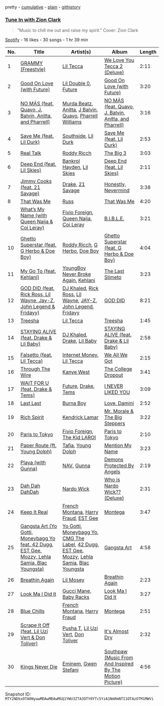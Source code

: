 pretty - [cumulative](/playlists/cumulative/37i9dQZF1DWTEt6Lx9mdBy.md) - [plain](/playlists/plain/37i9dQZF1DWTEt6Lx9mdBy) - [githistory](https://github.githistory.xyz/mackorone/spotify-playlist-archive/blob/main/playlists/plain/37i9dQZF1DWTEt6Lx9mdBy)

### [Tune In with Zion Clark](https://open.spotify.com/playlist/37i9dQZF1DWTEt6Lx9mdBy)

> "Music to chill me out and raise my spirit." Cover: Zion Clark

[Spotify](https://open.spotify.com/user/spotify) - 16 likes - 30 songs - 1 hr 39 min

| No. | Title | Artist(s) | Album | Length |
|---|---|---|---|---|
| 1 | [GRAMMY \(Freestyle\)](https://open.spotify.com/track/5hzuO0DOsv3sJD2oCxk7Uy) | [Lil Tecca](https://open.spotify.com/artist/4Ga1P7PMIsmqEZqhYZQgDo) | [We Love You Tecca 2 \(Deluxe\)](https://open.spotify.com/album/2ybRB5pXB2XCjLbvRQMrw9) | 2:11 |
| 2 | [Good On Love \(with Future\)](https://open.spotify.com/track/4aPjhAeHtS0eturdD1dk78) | [Lil Double 0](https://open.spotify.com/artist/4uKEP0JYfpFtngWlgViewd), [Future](https://open.spotify.com/artist/1RyvyyTE3xzB2ZywiAwp0i) | [Good On Love \(with Future\)](https://open.spotify.com/album/2yuC60EDQbXHoLEU6KwKoB) | 3:20 |
| 3 | [NO MÁS \(feat\. Quavo, J\. Balvin, Anitta, and Pharrell\)](https://open.spotify.com/track/0ZWNQi6wgNjKFcQx6QuLm0) | [Murda Beatz](https://open.spotify.com/artist/3CbYyyd8wH3RT6t0jwpdzC), [Anitta](https://open.spotify.com/artist/7FNnA9vBm6EKceENgCGRMb), [J Balvin](https://open.spotify.com/artist/1vyhD5VmyZ7KMfW5gqLgo5), [Quavo](https://open.spotify.com/artist/0VRj0yCOv2FXJNP47XQnx5), [Pharrell Williams](https://open.spotify.com/artist/2RdwBSPQiwcmiDo9kixcl8) | [NO MÁS \(feat\. Quavo, J\. Balvin, Anitta, and Pharrell\)](https://open.spotify.com/album/1S9RtU8lIT4oTtaE4GFuNT) | 3:16 |
| 4 | [Save Me \(feat\. Lil Durk\)](https://open.spotify.com/track/5HN3ikspb1MOyJ0MMjn55I) | [Southside](https://open.spotify.com/artist/23DYJsw4uSCguIqiTIDtcN), [Lil Durk](https://open.spotify.com/artist/3hcs9uc56yIGFCSy9leWe7) | [Save Me \(feat\. Lil Durk\)](https://open.spotify.com/album/75AMuGJ8j2cM7smZ0HhJzn) | 2:53 |
| 5 | [Real Talk](https://open.spotify.com/track/32ny2YtiR7zKi7PBjiQ5Iy) | [Roddy Ricch](https://open.spotify.com/artist/757aE44tKEUQEqRuT6GnEB) | [The Big 3](https://open.spotify.com/album/48eC2urnoRGt6AeU7KsOoC) | 3:03 |
| 6 | [Deep End \(feat\. Lil Skies\)](https://open.spotify.com/track/0Ls2AaWYmU2LRzWAmFdlkc) | [Bankrol Hayden](https://open.spotify.com/artist/0Yr4BBpK2dkCp2UsrJ9LZN), [Lil Skies](https://open.spotify.com/artist/7d3WFRME3vBY2cgoP38RDo) | [Deep End \(feat\. Lil Skies\)](https://open.spotify.com/album/3E8eOi78N03MllCrjGGcVz) | 2:11 |
| 7 | [Jimmy Cooks \(feat\. 21 Savage\)](https://open.spotify.com/track/3F5CgOj3wFlRv51JsHbxhe) | [Drake](https://open.spotify.com/artist/3TVXtAsR1Inumwj472S9r4), [21 Savage](https://open.spotify.com/artist/1URnnhqYAYcrqrcwql10ft) | [Honestly, Nevermind](https://open.spotify.com/album/3cf4iSSKd8ffTncbtKljXw) | 3:38 |
| 8 | [That Was Me](https://open.spotify.com/track/1dH1J2SJKlRZ8YswOFTZ4H) | [Russ](https://open.spotify.com/artist/1z7b1Pr1rSlvWRzsW3HOrS) | [That Was Me](https://open.spotify.com/album/1P3qHXpvQI9MW7bKMnNod8) | 4:20 |
| 9 | [What’s My Name \(with Queen Naija & Coi Leray\)](https://open.spotify.com/track/5m4TMhR7wQQGxelJa7lToQ) | [Fivio Foreign](https://open.spotify.com/artist/14CHVeJGrR5xgUGQFV5BVM), [Queen Naija](https://open.spotify.com/artist/3nViOFa3kZW8OMSNOzwr98), [Coi Leray](https://open.spotify.com/artist/6AMd49uBDJfhf30Ak2QR5s) | [B.I.B.L.E.](https://open.spotify.com/album/6np2Ix6RidhSseqw2dZovP) | 3:21 |
| 10 | [Ghetto Superstar \(feat\. G Herbo & Doe Boy\)](https://open.spotify.com/track/5QdVpZhASstTN4BBwglPz6) | [Roddy Ricch](https://open.spotify.com/artist/757aE44tKEUQEqRuT6GnEB), [G Herbo](https://open.spotify.com/artist/5QdEbQJ3ylBnc3gsIASAT5), [Doe Boy](https://open.spotify.com/artist/6aLoJJxz7MV2iZ423S8tJC) | [Ghetto Superstar \(feat\. G Herbo & Doe Boy\)](https://open.spotify.com/album/2MTfZnikwjrMJ20QSomF5j) | 4:04 |
| 11 | [My Go To \(feat\. Kehlani\)](https://open.spotify.com/track/17GwUSpTy04lYWHHmwMvTD) | [YoungBoy Never Broke Again](https://open.spotify.com/artist/7wlFDEWiM5OoIAt8RSli8b), [Kehlani](https://open.spotify.com/artist/0cGUm45nv7Z6M6qdXYQGTX) | [The Last Slimeto](https://open.spotify.com/album/1ZCsPUZ7j9dTqjhU2I36tw) | 3:23 |
| 12 | [GOD DID \(feat\. Rick Ross, Lil Wayne, Jay\-Z, John Legend & Fridayy\)](https://open.spotify.com/track/2sOj9vyd6yiss9W1IK6chU) | [DJ Khaled](https://open.spotify.com/artist/0QHgL1lAIqAw0HtD7YldmP), [Rick Ross](https://open.spotify.com/artist/1sBkRIssrMs1AbVkOJbc7a), [Lil Wayne](https://open.spotify.com/artist/55Aa2cqylxrFIXC767Z865), [JAY\-Z](https://open.spotify.com/artist/3nFkdlSjzX9mRTtwJOzDYB), [John Legend](https://open.spotify.com/artist/5y2Xq6xcjJb2jVM54GHK3t), [Fridayy](https://open.spotify.com/artist/7sP4SQ0WY6jfps1I19Ot7i) | [GOD DID](https://open.spotify.com/album/6NuGZnOc88LcZpEkJIbO50) | 8:21 |
| 13 | [Treesha](https://open.spotify.com/track/2mzlyJ8Gb8cFMJvfENKnJQ) | [Lil Tecca](https://open.spotify.com/artist/4Ga1P7PMIsmqEZqhYZQgDo) | [Treesha](https://open.spotify.com/album/2AvGq63YVyGVyU0YqMecCy) | 1:45 |
| 14 | [STAYING ALIVE \(feat\. Drake & Lil Baby\)](https://open.spotify.com/track/0g2Bbgy7P41pFjMWJuzsf4) | [DJ Khaled](https://open.spotify.com/artist/0QHgL1lAIqAw0HtD7YldmP), [Drake](https://open.spotify.com/artist/3TVXtAsR1Inumwj472S9r4), [Lil Baby](https://open.spotify.com/artist/5f7VJjfbwm532GiveGC0ZK) | [STAYING ALIVE \(feat\. Drake & Lil Baby\)](https://open.spotify.com/album/0oEsQwXJhNbbb8VT0xOMok) | 2:58 |
| 15 | [Falsetto \(feat\. Lil Tecca\)](https://open.spotify.com/track/6nrPRHGdz1ytpX2ZBZ4RGU) | [Internet Money](https://open.spotify.com/artist/6MPCFvOQv5cIGfw3jODMF0), [Lil Tecca](https://open.spotify.com/artist/4Ga1P7PMIsmqEZqhYZQgDo) | [We All We Got](https://open.spotify.com/album/34lnCyV2yifNux7dsd1w0O) | 2:15 |
| 16 | [Through The Wire](https://open.spotify.com/track/4mmkhcEm1Ljy1U9nwtsxUo) | [Kanye West](https://open.spotify.com/artist/5K4W6rqBFWDnAN6FQUkS6x) | [The College Dropout](https://open.spotify.com/album/4Uv86qWpGTxf7fU7lG5X6F) | 3:41 |
| 17 | [WAIT FOR U \(feat\. Drake & Tems\)](https://open.spotify.com/track/59nOXPmaKlBfGMDeOVGrIK) | [Future](https://open.spotify.com/artist/1RyvyyTE3xzB2ZywiAwp0i), [Drake](https://open.spotify.com/artist/3TVXtAsR1Inumwj472S9r4), [Tems](https://open.spotify.com/artist/687cZJR45JO7jhk1LHIbgq) | [I NEVER LIKED YOU](https://open.spotify.com/album/6tE9Dnp2zInFij4jKssysL) | 3:09 |
| 18 | [Last Last](https://open.spotify.com/track/5YbPxJwPfrj7uswNwoF1pJ) | [Burna Boy](https://open.spotify.com/artist/3wcj11K77LjEY1PkEazffa) | [Love, Damini](https://open.spotify.com/album/6kgDkAupBVRSqbJPUaTJwQ) | 2:52 |
| 19 | [Rich Spirit](https://open.spotify.com/track/1QPreu0BNOrUfEb8HTd2qG) | [Kendrick Lamar](https://open.spotify.com/artist/2YZyLoL8N0Wb9xBt1NhZWg) | [Mr\. Morale & The Big Steppers](https://open.spotify.com/album/79ONNoS4M9tfIA1mYLBYVX) | 3:22 |
| 20 | [Paris to Tokyo](https://open.spotify.com/track/5QvW5lK6mkfTegpAK9JOO7) | [Fivio Foreign](https://open.spotify.com/artist/14CHVeJGrR5xgUGQFV5BVM), [The Kid LAROI](https://open.spotify.com/artist/2tIP7SsRs7vjIcLrU85W8J) | [Paris to Tokyo](https://open.spotify.com/album/5BXl6r5L4zXQufLQjgkU6U) | 2:10 |
| 21 | [Paper Route \(ft\. Young Dolph\)](https://open.spotify.com/track/5A5XZ49RusDpRHlltXB4f5) | [Tafia](https://open.spotify.com/artist/75s3jBhtUyWmQLLqzhIub4), [Young Dolph](https://open.spotify.com/artist/3HiuzBlSW7pGDXlSFMhO2g) | [Mention My Name](https://open.spotify.com/album/2yepLQw2fOxkEMfU3gbsWB) | 3:23 |
| 22 | [Playa \(with Gunna\)](https://open.spotify.com/track/4KH2xxnlvlE1koTS6OZSD8) | [NAV](https://open.spotify.com/artist/7rkW85dBwwrJtlHRDkJDAC), [Gunna](https://open.spotify.com/artist/2hlmm7s2ICUX0LVIhVFlZQ) | [Demons Protected By Angels](https://open.spotify.com/album/29NWnawJBetVB3lOM9Sbp6) | 2:19 |
| 23 | [Dah Dah DahDah](https://open.spotify.com/track/2TSfStvlAMLw89u3tali79) | [Nardo Wick](https://open.spotify.com/artist/0Njy6yR9LykNKYg9yE23QN) | [Who is Nardo Wick?? \(Deluxe\)](https://open.spotify.com/album/47Thm1tltjJVofuRumhfmi) | 2:31 |
| 24 | [Keep It Real](https://open.spotify.com/track/6UX9WrpJFv5LZW4hTH6svZ) | [French Montana](https://open.spotify.com/artist/6vXTefBL93Dj5IqAWq6OTv), [Harry Fraud](https://open.spotify.com/artist/37ASGd4rWpHjuVonnYAN6S), [EST Gee](https://open.spotify.com/artist/4FlG0V0jhLO4qGpayFOphj) | [Montega](https://open.spotify.com/album/3taQKiU8CkZT1UEgy6NqO9) | 3:47 |
| 25 | [Gangsta Art \(Yo Gotti, Moneybagg Yo feat\. 42 Dugg, EST Gee, Mozzy, Lehla Samia, Blac Youngsta\)](https://open.spotify.com/track/63u4taM8CTklMQhrcV3via) | [Yo Gotti](https://open.spotify.com/artist/6Ha4aES39QiVjR0L2lwuwq), [Moneybagg Yo](https://open.spotify.com/artist/3tJoFztHeIJkJWMrx0td2f), [CMG The Label](https://open.spotify.com/artist/3rO1KMi81CCLjSjkImNtrA), [42 Dugg](https://open.spotify.com/artist/45gHcnDnMC15sgx3VL7ROG), [EST Gee](https://open.spotify.com/artist/4FlG0V0jhLO4qGpayFOphj), [Mozzy](https://open.spotify.com/artist/4AA474G2hRfrHyGrfyDseO), [Lehla Samia](https://open.spotify.com/artist/2zccufvTKHx7wnPhVxxweb), [Blac Youngsta](https://open.spotify.com/artist/41klVmDluQZmGGqoidNfbe) | [Gangsta Art](https://open.spotify.com/album/0mX7631qrFwwcnuRzuPpWU) | 4:58 |
| 26 | [Breathin Again](https://open.spotify.com/track/16uowkIsA1n67JEARfNPLG) | [Lil Mosey](https://open.spotify.com/artist/5zctI4wO9XSKS8XwcnqEHk) | [Breathin Again](https://open.spotify.com/album/48GsGBmW86j7CgeqGWGUAg) | 2:23 |
| 27 | [Look Ma I Did It](https://open.spotify.com/track/0JvnmNjMnTQMRizhrKzMSO) | [Gucci Mane](https://open.spotify.com/artist/13y7CgLHjMVRMDqxdx0Xdo), [Baby Racks](https://open.spotify.com/artist/768KV6PLzzcqy1CRCMFUNW) | [Look Ma I Did It](https://open.spotify.com/album/6anFwVV3gBuCNINmz4Vnvz) | 3:27 |
| 28 | [Blue Chills](https://open.spotify.com/track/1jPI3QS7aUtAVvj6q0qQiQ) | [French Montana](https://open.spotify.com/artist/6vXTefBL93Dj5IqAWq6OTv), [Harry Fraud](https://open.spotify.com/artist/37ASGd4rWpHjuVonnYAN6S) | [Montega](https://open.spotify.com/album/3taQKiU8CkZT1UEgy6NqO9) | 2:51 |
| 29 | [Scrape It Off \(feat\. Lil Uzi Vert & Don Toliver\)](https://open.spotify.com/track/1dp8aQANyTRKssDeAYPiZe) | [Pusha T](https://open.spotify.com/artist/0ONHkAv9pCAFxb0zJwDNTy), [Lil Uzi Vert](https://open.spotify.com/artist/4O15NlyKLIASxsJ0PrXPfz), [Don Toliver](https://open.spotify.com/artist/4Gso3d4CscCijv0lmajZWs) | [It's Almost Dry](https://open.spotify.com/album/6o38CdD7CUlZDCFhjZYLDH) | 2:32 |
| 30 | [Kings Never Die](https://open.spotify.com/track/4uX7M3U4I1nsZ7SFM4XNCn) | [Eminem](https://open.spotify.com/artist/7dGJo4pcD2V6oG8kP0tJRR), [Gwen Stefani](https://open.spotify.com/artist/4yiQZ8tQPux8cPriYMWUFP) | [Southpaw \(Music From And Inspired By The Motion Picture\)](https://open.spotify.com/album/21CZUn61aoVz08xU4wwfru) | 4:56 |

Snapshot ID: `MTY2NDkxOTA0NywwMDAwMDAwMGQ1YWU3ZTA3OTY0YTc5YzA1NmRmNTI1OTAzOTM1MWVi`
